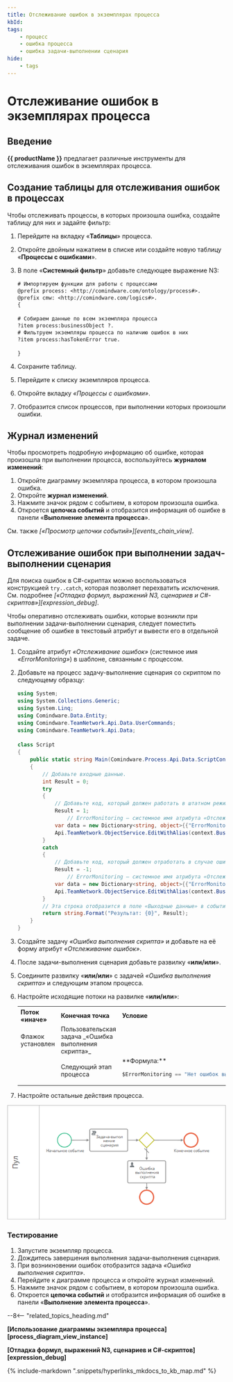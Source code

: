 ```yaml
---
title: Отслеживание ошибок в экземплярах процесса
kbId: 
tags:
    - процесс
    - ошибка процесса
    - ошибка задачи-выполнении сценария
hide:
    - tags
---
```


# Отслеживание ошибок в экземплярах процесса

## Введение

**{{ productName }}** предлагает различные инструменты для отслеживания ошибок в экземплярах процесса.

## Создание таблицы для отслеживания ошибок в процессах

Чтобы отслеживать процессы, в которых произошла ошибка, создайте таблицу для них и задайте фильтр:

1. Перейдите на вкладку «**Таблицы**» процесса.
2. Откройте двойным нажатием в списке или создайте новую таблицу «**Процессы с ошибками**».
3. В поле «**Системный фильтр**» добавьте следующее выражение N3:

    ``` turtle
    # Импортируем функции для работы с процессами
    @prefix process: <http://comindware.com/ontology/process#>.
    @prefix cmw: <http://comindware.com/logics#>.
    {
    
    # Собираем данные по всем экземпляра процесса
    ?item process:businessObject ?.
    # Фильтруем экземпляры процесса по наличию ошибок в них
    ?item process:hasTokenError true.

    }
    ```

4. Сохраните таблицу.
5. Перейдите к списку экземпляров процесса.
6. Откройте вкладку _«Процессы с ошибками»_.
7. Отобразится список процессов, при выполнении которых произошли ошибки.

## Журнал изменений

Чтобы просмотреть подробную информацию об ошибке, которая произошла при выполнении процесса, воспользуйтесь **журналом изменений**:

1. Откройте диаграмму экземпляра процесса, в котором произошла ошибка.
2. Откройте **журнал изменений**.
3. Нажмите значок <i class="fa-light fa-circle-exclamation"></i> рядом с событием, в котором произошла ошибка.
4. Откроется **цепочка событий** и отобразится информация об ошибке в панели «**Выполнение элемента процесса**».

См. также _[«Просмотр цепочки событий»][events_chain_view]_.

## Отслеживание ошибок при выполнении задач-выполнении сценария

Для поиска ошибок в C#-скриптах можно воспользоваться конструкцией `try..catch`, которая позволяет перехватить исключения. См. подробнее _[«Отладка формул, выражений N3, сценариев и C#-скриптов»][expression_debug]_.

Чтобы оперативно отслеживать ошибки, которые возникли при выполнении задачи-выполнении сценария, следует поместить сообщение об ошибке в текстовый атрибут и вывести его в отдельной задаче.

1. Создайте атрибут _«Отслеживание ошибок»_ (системное имя _«ErrorMonitoring»_) в шаблоне, связанным с процессом.
2. Добавьте на процесс задачу-выполнение сценария со скриптом по следующему образцу:

    ``` cs
    using System;
    using System.Collections.Generic;
    using System.Linq;
    using Comindware.Data.Entity;
    using Comindware.TeamNetwork.Api.Data.UserCommands;
    using Comindware.TeamNetwork.Api.Data;

    class Script
    {
        public static string Main(Comindware.Process.Api.Data.ScriptContext context, Comindware.Entities entities)
        {
            // Добавьте входные данные.
            int Result = 0;
            try
            {
                // Добавьте код, который должен работать в штатном режиме.
                Result = 1;
                    // ErrorMonitoring — системное имя атрибута «Отслеживание ошибок»
                var data = new Dictionary<string, object>{{"ErrorMonitoring", "Нет ошибок выполнения скрипта"}};
                Api.TeamNetwork.ObjectService.EditWithAlias(context.BusinessObjectId, data);
            }
            catch
            {
                // Добавьте код, который должен отработать в случае ошибки.
                Result = -1;
                    // ErrorMonitoring — системное имя атрибута «Отслеживание ошибок»
                var data = new Dictionary<string, object>{{"ErrorMonitoring", "Ошибка выполнения скрипта"}};
                Api.TeamNetwork.ObjectService.EditWithAlias(context.BusinessObjectId, data);
            }
            // Эта строка отобразится в поле «Выходные данные» в событии «Скрипт выполнен» в цепочке событий для задачи-выполнения сценария.
            return string.Format("Результат: {0}", Result);
        }
    }
    ```

3. Создайте задачу _«Ошибка выполнения скрипта»_ и добавьте на её форму атрибут _«Отслеживание ошибок»_.
4. После задачи-выполнения сценария добавьте развилку «**или/или**».
5. Соедините развилку «**или/или**» с задачей _«Ошибка выполнения скрипта»_ и следующим этапом процесса.
6. Настройте исходящие потоки на развилке «**или/или**»:

    <table block="markdown">
    <tbody block="markdown">
    <tr block="markdown">
    <th block="markdown">
    Поток «иначе»
    </th>
    <th block="markdown">
    Конечная точка
    </th>
    <th block="markdown">
    Условие
    </th>
    </tr>
    <tr block="markdown">
    <td block="markdown">
    Флажок установлен
    </td>
    <td block="markdown">
    Пользовательская задача _«Ошибка выполнения скрипта»_
    </td>
    <td block="markdown">
    </td>
    </tr>
    <tr block="markdown">
    <td block="markdown">
    </td>
    <td block="markdown">
    Следующий этап процесса
    </td>
    <td block="markdown">
    **Формула:**

    ``` cs
    $ErrorMonitoring == "Нет ошибок выполнения скрипта"
    ```

    </td>
    </tr>
    </tbody>
    </table>

7. Настройте остальные действия процесса.

_![Диаграмма процесса с использованием задачи «Ошибка выполнения скрипта»](img/process_debug_process_diagram.png)_

### Тестирование

1. Запустите экземпляр процесса.
2. Дождитесь завершения выполнения задачи-выполнения сценария.
3. При возникновении ошибок отобразится задача  _«Ошибка выполнения скрипта»_.
4. Перейдите к диаграмме процесса и откройте журнал изменений.
5. Нажмите значок <i class="fa-light fa-circle-exclamation"></i> рядом с событием, в котором произошла ошибка.
6. Откроется **цепочка событий** и отобразится информация об ошибке в панели «**Выполнение элемента процесса**».

--8<-- "related_topics_heading.md"

**[Использование диаграммы экземпляра процесса][process_diagram_view_instance]**

**[Отладка формул, выражений N3, сценариев и C#-скриптов][expression_debug]**

{% include-markdown ".snippets/hyperlinks_mkdocs_to_kb_map.md" %}
